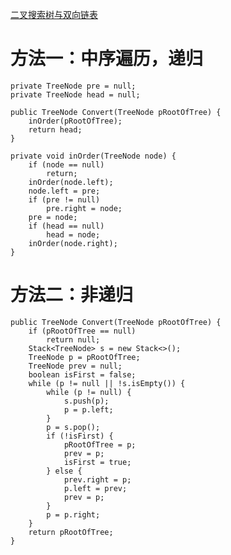 [二叉搜索树与双向链表](https://www.nowcoder.com/practice/947f6eb80d944a84850b0538bf0ec3a5?tpId=13&tqId=11179&tPage=1&rp=1&ru=/ta/coding-interviews&qru=/ta/coding-interviews/question-ranking&from=cyc_github)

# 方法一：中序遍历，递归

    private TreeNode pre = null;
    private TreeNode head = null;

    public TreeNode Convert(TreeNode pRootOfTree) {
        inOrder(pRootOfTree);
        return head;
    }

    private void inOrder(TreeNode node) {
        if (node == null)
            return;
        inOrder(node.left);
        node.left = pre;
        if (pre != null)
            pre.right = node;
        pre = node;
        if (head == null)
            head = node;
        inOrder(node.right);
    }

# 方法二：非递归

    public TreeNode Convert(TreeNode pRootOfTree) {
        if (pRootOfTree == null)
            return null;
        Stack<TreeNode> s = new Stack<>();
        TreeNode p = pRootOfTree;
        TreeNode prev = null;
        boolean isFirst = false;
        while (p != null || !s.isEmpty()) {
            while (p != null) {
                s.push(p);
                p = p.left;
            }
            p = s.pop();
            if (!isFirst) {
                pRootOfTree = p;
                prev = p;
                isFirst = true;
            } else {
                prev.right = p;
                p.left = prev;
                prev = p;
            }
            p = p.right;
        }
        return pRootOfTree;
    }
